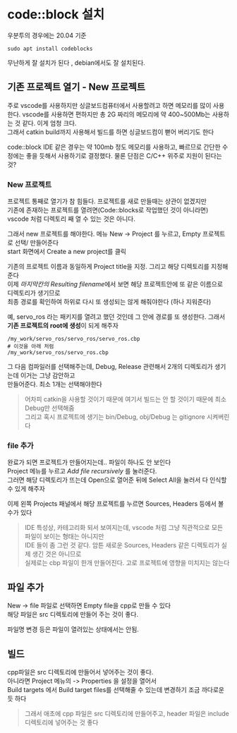 # code::block 설치
우분투의 경우에는 20.04 기준
```
sudo apt install codeblocks
```
무난하게 잘 설치가 된다 , debian에서도 잘 설치된다. 


## 기존 프로젝트 열기 - New 프로젝트
주로 vscode를 사용하지만 싱글보드컴퓨터에서 사용할려고 하면 메모리를 많이 사용한다. 
vscode를 사용하면 편하지만 총 2G 짜리의 메모리에 약 400~500Mb는 사용하는 것 같다. 이게 엄청 크다.   
그래서 catkin build까지 사용해서 빌드를 하면 싱글보드컴이 뻗어 버리기도 한다

code::block IDE 같은 경우는 약 100mb 정도 메모리를 사용하고, 빠르므로 간단한 수정에는 좋을 듯해서 
사용하기로 결정했다. 물론 단점은 C/C++ 위주로 지원이 된다는 것?

### New 프로젝트 
프로젝트 통째로 열기가 참 힘들다. 프로젝트를 새로 만들때는 상관이 없겠지만   
기존에 존재하는 프로젝트를 열려면(Code::blocks로 작업했던 것이 아니라면)  
vscode 처럼 디렉토리 째 열 수 있는 것은 아니다.  

그래서 new 프로젝트를 해야한다. 메뉴 New -> Project 를 누르고, Empty 프로젝트로 선택/ 만들어준다   
start 화면에서 Create a new project를 클릭  

기존의 프로젝트 이름과 동일하게 Project title을 지정. 그리고 해당 디렉토리를 지정해준다  
이제 *마지막칸의 Resulting filename*에서 보면 해당 프로젝트안에 또 같은 이름으로 디렉토리가 생기므로  
최종 경로를 확인하여 하위로 다시 또 생성되는 않게 해줘야한다 (하나 지워준다)

예, servo_ros 라는 패키지를 열려고 했던 것인데 그 안에 경로를 또 생성한다. 그래서 **기존 프로젝트의 root에 생성**이 되게 해주자
```
/my_work/servo_ros/servo_ros/servo_ros.cbp
# 이것을 아래 처럼
/my_work/servo_ros/servo_ros.cbp
```

그 다음 컴파일러를 선택해주는데, Debug, Release 관련해서 2개의 디렉토리가 생기는데 이거는 그냥 감안하고  
만들어준다. 최소 1개는 선택해야한다  

> 어차피 catkin을 사용할 것이기 때문에 여기서 빌드는 안 할 것이기 때문에 최소 Debug만 선택해줌   
> 그리고 혹시 프로젝트에 생기는  bin/Debug, obj/Debug 는 gitignore 시켜버린다  

### file 추가
완료가 되면 프로젝트가 만들어지는데.. 파일이 하나도 안 보인다   
Project 메뉴를 누르고 *Add file recursively* 를 눌러준다.   
그러면 해당 디렉토리가 뜨는데 Open으로 열어준 뒤에 Select All을 눌러서 다 인식할 수 있게 해주자

이제 왼쪽 Projects 패널에서 해당 프로젝트를 누르면 Sources, Headers 등에서 볼 수가 있다

> IDE 특성상, 카테고리화 되서 보여지는데, vscode 처럼 그냥 직관적으로 모든 파일이 보이는 형태는 아니지만   
> IDE 들이 좀 그런 것 같다. 암튼 새로운 Sources, Headers 같은 디렉토리가 실제 생긴 것은 아니므로   
> 실제로는 cbp 파일이 한개 만들어진다. 고로 프로젝트에 영향을 미치지는 않는다  


## 파일 추가
New -> file 파일로 선택하면 Empty file을 cpp로 만들 수 있다   
해당 파일은 src 디렉토리에 만들어 주는 것이 좋다.  

파일명 변경 등은 파일이 열려있는 상태에서는 안됨. 

## 빌드 
cpp파일은 src 디렉토리에 만들어서 넣어주는 것이 좋다.   
아니라면 Project 메뉴의 -> Properties 을 설정을 열어서   
Build targets 에서 Build target files를 선택해줄 수 있는데 변경하기 조금 까다로운 듯 하다   

> 그래서 애초에 cpp 파일은 src 디렉토리에 만들어주고, header 파일은 include 디렉토리에 넣어주는 것 좋다
